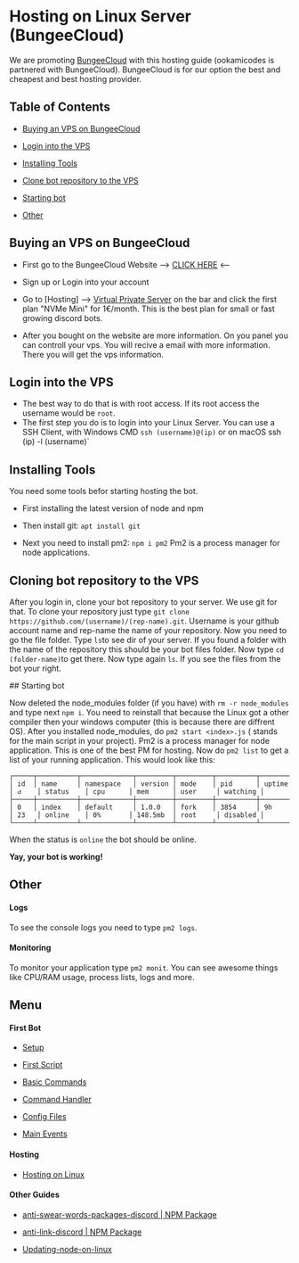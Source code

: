 # Hosting on Linux Server (BungeeCloud)

We are promoting [BungeeCloud](https://bungeecloud.org/) with this hosting guide (ookamicodes is partnered with BungeeCloud).
BungeeCloud is for our option the best and cheapest and best hosting provider.

## Table of Contents

- [Buying an VPS on BungeeCloud]()

- [Login into the VPS]()

- [Installing Tools]()

- [Clone bot repository to the VPS]()

- [Starting bot]()

- [Other]()

## Buying an VPS on BungeeCloud

- First go to the BungeeCloud Website --> [CLICK HERE](https://bungeecloud.org) <--

- Sign up or Login into your account

- Go to [Hosting] --> [Virtual Private Server](https://bungeecloud.org/vps.php) on the bar and click the first plan "NVMe Mini" for 1€/month.
  This is the best plan for small or fast growing discord bots.

- After you bought on the website are more information. On you panel you can controll your vps. You will recive a email with more information. There you will get the vps information.

## Login into the VPS

- The best way to do that is with root access. If its root access the username would be `root`.
- The first step you do is to login into your Linux Server. You can use a SSH Client, with Windows CMD `ssh (username)@(ip)` or on macOS ssh (ip) -l (username)`

## Installing Tools

You need some tools befor starting hosting the bot.

- First installing the latest version  of node and npm

- Then install git: `apt install git`

- Next you need to install pm2: `npm i pm2`
  Pm2 is a process manager for node applications.

## Cloning bot repository to the VPS

After you login in, clone your bot repository to your server. We use git for that.
To clone your repository just type `git clone https://github.com/(username)/(rep-name).git`. Username is your github account name and rep-name the name of your repository.
Now you need to go the file folder. Type `ls`to see dir of your server. If you found a folder with the name of the repository this should be your bot files folder.
Now type `cd (folder-name)`to get there. Now type again `ls`. If you see the files from the bot your right. 

## Starting bot

Now deleted the node_modules folder (if you have) with `rm -r node_modules`
and type next `npm i`. You need to reinstall that because the Linux got a other compiler then your windows computer (this is because there are diffrent OS). After you installed node_modules,
do `pm2 start <index>.js` (<index> stands for the main script in your project). Pm2 is a process manager for node application. This is one of the best PM for hosting. Now do `pm2 list` to get a list
of your running application. This would look like this:
 ```
 ┌─────┬──────────┬─────────────┬─────────┬─────────┬──────────┬────────┬──────┬───────────┬──────────┬──────────┬──────────┬──────────┐
 │ id  │ name     │ namespace   │ version │ mode    │ pid      │ uptime │ ↺    │ status    │ cpu      │ mem      │ user     │ watching │
 ├─────┼──────────┼─────────────┼─────────┼─────────┼──────────┼────────┼──────┼───────────┼──────────┼──────────┼──────────┼──────────┤
 │ 0   │ index    │ default     │ 1.0.0   │ fork    │ 3854     │ 9h     │ 23   │ online    │ 0%       │ 148.5mb  │ root     │ disabled │
 └─────┴──────────┴─────────────┴─────────┴─────────┴──────────┴────────┴──────┴───────────┴──────────┴──────────┴──────────┴──────────┘
 ```
When the status is `online` the bot should be online. 

**Yay, your bot is working!**

## Other
 
 #### Logs

 To see the console logs you need to type `pm2 logs`.

 #### Monitoring

 To monitor your application type `pm2 monit`. You can see awesome things like CPU/RAM usage, process lists, logs and more.


## Menu

#### First Bot

- [Setup](https://github.com/ookamicodes/discordjs-guide/blob/master/first-bot/chapters/.setup.md)

- [First Script](https://github.com/ookamicodes/discordjs-guide/blob/master/first-bot/chapters/1_first-script.md)

- [Basic Commands](https://github.com/ookamicodes/discordjs-guide/blob/master/first-bot/chapters/2_basic-commands.md)

- [Command Handler](https://github.com/ookamicodes/discordjs-guide/blob/master/first-bot/chapters/3_command-handler.md)

- [Config Files](https://github.com/ookamicodes/discordjs-guide/blob/master/first-bot/chapters/4_config-files.md)

- [Main Events](https://github.com/ookamicodes/discordjs-guide/blob/master/first-bot/chapters/5_main-events.md)

#### Hosting

- [Hosting on Linux](https://github.com/ookamicodes/discordjs-guide/blob/main/hosting-guides/hosting-on-linux.md)

#### Other Guides

- [anti-swear-words-packages-discord | NPM Package](https://github.com/ookamicodes/discordjs-guide/blob/master/other-guides/chapters/anti-swear-words.md)

- [anti-link-discord | NPM Package](https://github.com/ookamicodes/discordjs-guide/blob/master/other-guides/chapters/anti-link.md)

- [Updating-node-on-linux](https://github.com/ookamicodes/discordjs-guide/blob/main/other-guides/chapters/update-node-linux.md)